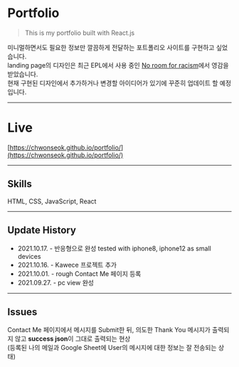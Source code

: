 # Portfolio
> This is my portfolio built with React.js

미니멀하면서도 필요한 정보만 깔끔하게 전달하는 포트폴리오 사이트를 구현하고 싶었습니다. <br/>
landing page의 디자인은 최근 EPL에서 사용 중인 [No room for racism](https://www.premierleague.com/NoRoomForRacism)에서 영감을 받았습니다. <br/>
현재 구현된 디자인에서 추가하거나 변경할 아이디어가 있기에 꾸준히 업데이트 할 예정입니다.

---

# Live
[https://chwonseok.github.io/portfolio/](https://chwonseok.github.io/portfolio/)

---

## Skills

HTML, CSS, JavaScript, React

---

## Update History

* 2021.10.17. - 반응형으로 완성 tested with iphone8, iphone12 as small devices
* 2021.10.16. - Kawece 프로젝트 추가
* 2021.10.01. - rough Contact Me 페이지 등록
* 2021.09.27. - pc view 완성

---

## Issues

Contact Me 페이지에서 메시지를 Submit한 뒤, 의도한 Thank You 메시지가 출력되지 않고 **success json**이 그대로 출력되는 현상 <br/>
(등록된 나의 메일과 Google Sheet에 User의 메시지에 대한 정보는 잘 전송되는 상태)
